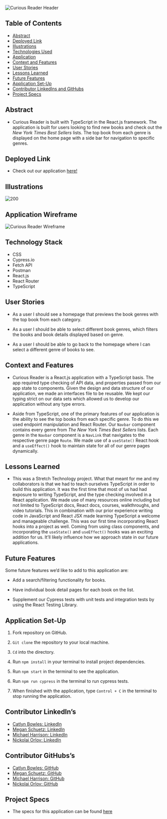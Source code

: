 ![Curious Reader Header](https://user-images.githubusercontent.com/95496577/182222723-980e7e6e-dee9-4a20-8dd9-ebee9dc6c0bb.png)

## Table of Contents

- [Abstract](#abstract)
- [Deployed Link](#deployed-link])
- [Illustrations](#illustrations)
- [Technologies Used](#technologies-used)
- [Application](#application)
- [Context and Features](#context-and-features)
- [User Stories](#user-stories)
- [Lessons Learned](#lessons-learned)
- [Future Features](#future-features)
- [Application Set-Up](#application-set-up)
- [Contributor LinkedIns and GitHubs](#contributor-linkedin-and-github)
- [Project Specs](#project-specs)

## Abstract

- Curious Reader is built with TypeScript in the React.js framework. The application is built for users looking to find new books and check out the _New York Times Best Sellers_ lists. The top book from each genre is displayed on the home page with a side bar for navigation to specific genres.

## Deployed Link

- Check out our application [here!](https://curious-reader.vercel.app/) 

## Illustrations

![200](https://user-images.githubusercontent.com/98493391/182264909-a62c2156-6bd4-4378-bc95-ee81598e98c7.gif)

## Application Wireframe 

![Curious Reader Wireframe](https://user-images.githubusercontent.com/98415017/182945106-5401e916-471c-491a-b0ba-d7696bc81e8b.png)

## Technology Stack

- CSS
- Cypress.io
- Fetch API
- Postman
- React.js
- React Router
- TypeScript

## User Stories

- As a user I should see a homepage that previews the book genres with the top book from each category. 

- As a user I should be able to select different book genres, which filters the books and book details displayed based on genre. 

- As a user I should be able to go back to the homepage where I can select a different genre of books to see. 

## Context and Features

- Curious Reader is a React.js application with a TypeScript basis. The app required type checking of API data, and properties passed from our app state to components. Given the design and data structure of our application, we made an interfaces file to be reusable. We kept our typing strict on our data sets which allowed us to develop our application without any type errors. 

- Aside from TypeScript, one of the primary features of our application is the ability to see the top books from each specific genre. To do this we used endpoint manipulation and React Router. Our `Navbar` component contains every genre from _The New York Times Best Sellers_ lists. Each genre in the `Navbar` component is a `NavLink` that navigates to the respective genre page `Route`. We made use of a `useState()` React hook and a `useEffect()` hook to maintain state for all of our genre pages dynamically. 

## Lessons Learned

- This was a Stretch Technology project. What that meant for me and my collaborators is that we had to teach ourselves TypeScript in order to build this application. It was the first time that most of us had had exposure to writing TypeScript, and the type checking involved in a React application. We made use of many resources online including but not limited to TypeScript docs, React docs, courses, walkthroughs, and video tutorials. This in combination with our prior experience writing code in JavaScript and React JSX made learning TypeScript a welcome and manageable challenge. This was our first time incorporating React hooks into a project as well. Coming from using class components, and incorporating the `useState()` and `useEffect()` hooks was an exciting addition for us. It’ll likely influence how we approach state in our future applications. 

## Future Features

Some future features we’d like to add to this application are:

- Add a search/filtering functionality for books.

- Have individual book detail pages for each book on the list.

- Supplement our Cypress tests with unit tests and integration tests by using the React Testing Library.

## Application Set-Up

1. Fork repository on GitHub.

2. `Git clone` the repository to your local machine.

4. `Cd` into the directory.

5. Run `npm install` in your terminal to install project dependencies.

6. Run `npm start` in the terminal to see the application. 

7. Run `npm run cypress` in the terminal  to run cypress tests. 

8. When finished with the application, type `Control + C` in the terminal to stop running the application. 

## Contributor LinkedIn’s

- [Catlyn Bowles: LinkedIn](https://www.linkedin.com/in/catlyn-bowles/)      
- [Megan Schuetz: LinkedIn](https://www.linkedin.com/in/megan-schuetz/)     
- [Michael Harrison: LinkedIn](https://www.linkedin.com/in/michael-j-harrison57/)    
- [Nickolai Orlov: LinkedIn](https://www.linkedin.com/in/nickolaio/)     

## Contributor GitHubs’s

- [Catlyn Bowles: GitHub](https://github.com/catlynbowles)       
- [Megan Schuetz: GitHub](https://github.com/megschuetz)       
- [Michael Harrison: GitHub](https://github.com/mikeharrison57)     
- [Nickolai Orlov: GitHub](https://github.com/orlov-n)      

## Project Specs

- The specs for this application can be found 
[here](https://frontend.turing.edu/projects/module-3/stretch.html)
